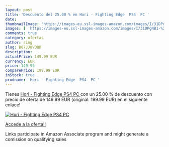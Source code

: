 ```yaml
---
layout: post
title: 'Descuento del 25.00 % en Hori - Fighting Edge  PS4  PC '
date: 
thumbnailImage: 'https://images-eu.ssl-images-amazon.com/images/I/31DPgNB1-%2BL._SL200_.jpg'
images: [ 'https://images-eu.ssl-images-amazon.com/images/I/31DPgNB1-%2BL._SL200_.jpg' ]
comments: true
category: ofertas
author: ring
slug: B07JJ8VQQD
description:
actualPrice: 149.99 EUR
currency: EUR
price: 149.99
comparePrice: 199.99 EUR
inStock: true
prodname: 'Hori - Fighting Edge  PS4  PC '
---
```


Tienes [Hori - Fighting Edge  PS4  PC ](https://www.amazon.es/dp/B07JJ8VQQD/?tag=tolees-21) con un 25.00 % de descuento con precio de oferta de 149.99 EUR (original: 199.99 EUR) en el siguiente enlace!

[![Hori - Fighting Edge  PS4  PC ](https://images-eu.ssl-images-amazon.com/images/I/31DPgNB1-%2BL._SL200_.jpg)](https://www.amazon.es/dp/B07JJ8VQQD/?tag=tolees-21)

[Accede a la oferta!!](https://www.amazon.es/dp/B07JJ8VQQD/?tag=tolees-21)

Links participate in Amazon Associate program and might generate a comission on qualifying sales


